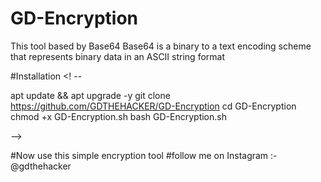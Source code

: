# GD-Encryption
This tool based by Base64
Base64 is a binary to a text encoding scheme that represents binary data in an ASCII string format 

#Installation
<! --

apt update && apt upgrade -y 
git clone https://github.com/GDTHEHACKER/GD-Encryption
cd GD-Encryption 
chmod +x GD-Encryption.sh
bash GD-Encryption.sh 

-->

#Now use this simple encryption tool 
#follow me on Instagram :- @gdthehacker
